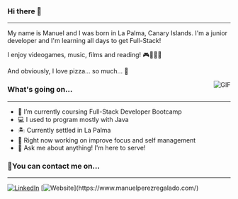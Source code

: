 ### Hi there 👋

---

My name is Manuel and I was born in La Palma, Canary Islands. I'm a junior developer and I'm learning all days to get Full-Stack! 

I enjoy videogames, music, films and reading! :video_game::musical_note::movie_camera::book:

And obviously, I love pizza... so much... :pizza:

<img align="right" alt="GIF" src="https://i.pinimg.com/originals/b9/01/80/b901800f5583ba62d542abd802a9606e.gif" style="max-width: 50px;"/>

### What's going on...

---

- 🌱 I’m currently coursing Full-Stack Developer Bootcamp
- :computer: I used to program mostly with Java
- :desert_island: Currently settled in La Palma
- :key: Right now working on improve focus and self management
- 💬 Ask me about anything! I'm here to serve! 



### :email:You can contact me on...

---

[![LinkedIn](https://img.shields.io/badge/-Manuel%20Pérez%20Regalado-0077B5?style=flat&amp;logo=Linkedin&amp;logoColor=white)](https://www.linkedin.com/in/manuel-perez-regalado/)
[![Website](https://img.shields.io/badge/-www.manuelperezregalado.com-E38E26?style=flat&amp;)](https://www.manuelperezregalado.com/)
